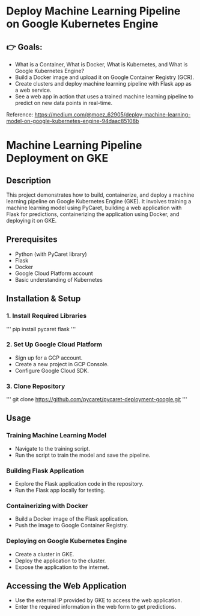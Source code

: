 # Deploy Machine Learning Pipeline on Google Kubernetes Engine

## 👉  Goals:
- What is a Container, What is Docker, What is Kubernetes, and What is Google Kubernetes Engine?
- Build a Docker image and upload it on Google Container Registry (GCR).
- Create clusters and deploy machine learning pipeline with Flask app as a web service.
- See a web app in action that uses a trained machine learning pipeline to predict on new data points in real-time.

Reference: https://medium.com/@moez_62905/deploy-machine-learning-model-on-google-kubernetes-engine-94daac85108b

# Machine Learning Pipeline Deployment on GKE

## Description
This project demonstrates how to build, containerize, and deploy a machine learning pipeline on Google Kubernetes Engine (GKE). It involves training a machine learning model using PyCaret, building a web application with Flask for predictions, containerizing the application using Docker, and deploying it on GKE.

## Prerequisites
- Python (with PyCaret library)
- Flask
- Docker
- Google Cloud Platform account
- Basic understanding of Kubernetes

## Installation & Setup
### 1. Install Required Libraries
'''
pip install pycaret flask
'''


### 2. Set Up Google Cloud Platform
- Sign up for a GCP account.
- Create a new project in GCP Console.
- Configure Google Cloud SDK.

### 3. Clone Repository
'''
git clone https://github.com/pycaret/pycaret-deployment-google.git
'''


## Usage
### Training Machine Learning Model
- Navigate to the training script.
- Run the script to train the model and save the pipeline.

### Building Flask Application
- Explore the Flask application code in the repository.
- Run the Flask app locally for testing.

### Containerizing with Docker
- Build a Docker image of the Flask application.
- Push the image to Google Container Registry.

### Deploying on Google Kubernetes Engine
- Create a cluster in GKE.
- Deploy the application to the cluster.
- Expose the application to the internet.

## Accessing the Web Application
- Use the external IP provided by GKE to access the web application.
- Enter the required information in the web form to get predictions.


